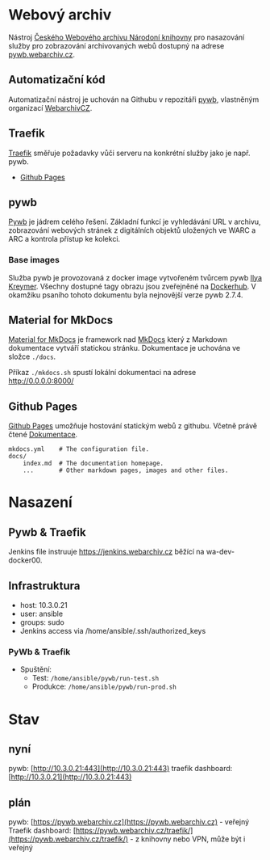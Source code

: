 # Webový archiv

Nástroj [Českého Webového archivu Národoní knihovny](https://webarchiv.cz/en/) pro nasazování služby pro zobrazování archivovaných webů dostupný na adrese [pywb.webarchiv.cz](https://pywb.webarchiv.cz).

## Automatizační kód

Automatizační nástroj je uchován na Githubu v repozitáři [pywb](https://github.com/WebarchivCZ/pywb), vlastněným organizací [WebarchivCZ](https://github.com/WebarchivCZ).

## Traefik

[Traefik](https://doc.traefik.io/traefik/) směřuje požadavky vůči serveru na konkrétní služby jako je např. pywb.

- [Github Pages](https://pages.github.com/)

## pywb

[Pywb](https://pywb.readthedocs.io/en/latest/) je jádrem celého řešení. Základní funkcí je vyhledávání URL v archivu, zobrazování webových stránek z digitálních objektů uložených ve WARC a ARC a kontrola přístup ke kolekci.

### Base images

Služba pywb je provozovaná z docker image vytvořeném tvůrcem pywb [Ilya Kreymer](https://github.com/ikreymer). Všechny dostupné tagy obrazu jsou zveřejněné na [Dockerhub](https://hub.docker.com/r/webrecorder/pywb/tags). V okamžiku psaního tohoto dokumentu byla nejnovější verze pywb 2.7.4.

## Material for MkDocs

[Material for MkDocs](https://squidfunk.github.io/mkdocs-material/) je framework nad [MkDocs](https://www.mkdocs.org) který z Markdown dokumentace vytváří statickou stránku. Dokumentace je uchována ve složce
`./docs`.

Příkaz `./mkdocs.sh` spustí lokální dokumentaci na adrese http://0.0.0.0:8000/

## Github Pages

[Github Pages](https://pages.github.com/) umožňuje hostování statickým webů z githubu. Včetně právě čtené [Dokumentace](https://webarchivcz.github.io/pywb/).

    mkdocs.yml    # The configuration file.
    docs/
        index.md  # The documentation homepage.
        ...       # Other markdown pages, images and other files.

# Nasazení

## Pywb & Traefik

Jenkins file instruuje https://jenkins.webarchiv.cz běžící na wa-dev-docker00.

## Infrastruktura

- host: 10.3.0.21
- user: ansible
- groups: sudo
- Jenkins access via /home/ansible/.ssh/authorized_keys

### PyWb & Traefik

- Spuštění:
  - Test: `/home/ansible/pywb/run-test.sh`
  - Produkce: `/home/ansible/pywb/run-prod.sh`

# Stav

## nyní

pywb: [http://10.3.0.21:443](http://10.3.0.21:443)
traefik dashboard: [http://10.3.0.21](http://10.3.0.21:443)

## plán

pywb: [https://pywb.webarchiv.cz](https://pywb.webarchiv.cz) - veřejný
Traefik dashboard: [https://pywb.webarchiv.cz/traefik/](https://pywb.webarchiv.cz/traefik/) - z knihovny nebo VPN, může být i veřejný
